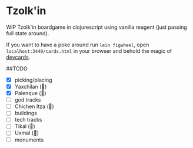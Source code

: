 # Tzolk'in
WIP Tzolk'in boardgame in clojurescript using vanilla reagent (just passing full state around).

If you want to have a poke around run `lein figwheel`, open
`localhost:3449/cards.html` in your browser and behold the magic of
[devcards](https://github.com/bhauman/devcards).

##TODO
 - [x] picking/placing
 - [x] Yaxchilan (🍈)
 - [x] Palenque (🍏)
 - [ ] god tracks
 - [ ] Chichen Itza (🍇)
 - [ ] buildings
 - [ ] tech tracks
 - [ ] Tikal (🍓)
 - [ ] Uxmal (🍋)
 - [ ] monuments
